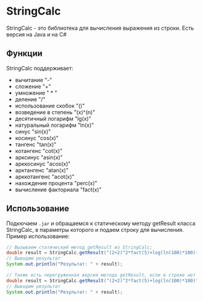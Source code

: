 # StringCalc
StringCalc - это библиотека для вычисления выражения из строки. Есть версия на Java и на C#
## Функции
StringCalc поддерживает:
- вычитание "-" 
- сложение "+"
- умножение " * "
- деление "/"
- использование скобок "()"
- возведение в степень "(x)^(n)"
- десятичный логарифм "lg(x)"
- натуральный логарифм "ln(x)"
- синус "sin(x)"
- косинус "cos(x)"
- тангенс "tan(x)"
- котангенс "cot(x)"
- арксинус "asin(x)"
- арккосинус "acos(x)"
- арктангенс "atan(x)"
- арккотангенс "acot(x)"
- нахождение процента "perc(x)"
- вычисление факториала "fact(x)"
## Использование
Подкючаем ``.jar`` и обращаемся к статическому методу getResult класса StringCalc, в параметры которого и подаем строку для вычисления. 
Пример использование: 
```java
// Вызываем статический метод getResult из StringCalc;
double result = StringCalc.getResult("(2+2)^2*fact(5)+log(ln(100)*100)+sin(30)", StringCalcModes.DEGREES);
// Выводим результат
System.out.println("Результат: " + result);

// Также есть перегруженная версия метода getResult, если в строке нет тригонометрических функций;
double result = StringCalc.getResult("(2+2)^2*fact(5)+log(ln(100)*100)");
// Выводим результат
System.out.println("Результат: " + result);
```
